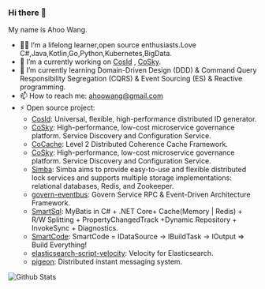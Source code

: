 ### Hi there 👋

<!--
**Ahoo-Wang/Ahoo-Wang** is a ✨ _special_ ✨ repository because its `README.md` (this file) appears on your GitHub profile.

Here are some ideas to get you started:

- 🔭 I’m currently working on ...
- 🌱 I’m currently learning ...
- 👯 I’m looking to collaborate on ...
- 🤔 I’m looking for help with ...
- 💬 Ask me about ...
- 📫 How to reach me: ...
- 😄 Pronouns: ...
- ⚡ Fun fact: ...
-->

My name is Ahoo Wang.

- 👨‍💻 I’m a lifelong learner,open source enthusiasts.Love C#,Java,Kotlin,Go,Python,Kubernetes,BigData.
- 🔭 I’m a currently working on [CosId](https://github.com/Ahoo-Wang/CosId) , [CoSky](https://github.com/Ahoo-Wang/CoSky).
- 🌱 I’m currently learning Domain-Driven Design (DDD) & Command Query Responsibility Segregation
(CQRS) & Event Sourcing (ES) & Reactive programming.
- 📫 How to reach me: ahoowang@gmail.com
- ⚡ Open source project: 
  - [CosId](https://github.com/Ahoo-Wang/CosId): Universal, flexible, high-performance distributed ID generator.
  - [CoSky](https://github.com/Ahoo-Wang/CoSky): High-performance, low-cost microservice governance platform. Service Discovery and Configuration Service.
  - [CoCache](https://github.com/Ahoo-Wang/CoCache): Level 2 Distributed Coherence Cache Framework.
  - [CoSky](https://github.com/Ahoo-Wang/CoSky): High-performance, low-cost microservice governance platform. Service Discovery and Configuration Service.
  - [Simba](https://github.com/Ahoo-Wang/Simba): Simba aims to provide easy-to-use and flexible distributed lock services and supports multiple storage implementations: relational databases, Redis, and Zookeeper.
  - [govern-eventbus](https://github.com/Ahoo-Wang/govern-eventbus): Govern Service RPC & Event-Driven Architecture Framework.
  - [SmartSql](https://github.com/dotnetcore/SmartSql): MyBatis in C# + .NET Core+ Cache(Memory | Redis) + R/W Splitting + PropertyChangedTrack +Dynamic Repository + InvokeSync + Diagnostics.
  - [SmartCode](https://github.com/dotnetcore/SmartCode): SmartCode = IDataSource -> IBuildTask -> IOutput => Build Everything!
  - [elasticsearch-script-velocity](https://github.com/Ahoo-Wang/elasticsearch-script-velocity): Velocity for Elasticsearch.
  - [pigeon](https://github.com/Ahoo-Wang/pigeon): Distributed instant messaging system.

![Github Stats](https://github-readme-stats.vercel.app/api?username=Ahoo-Wang&show_icons=true)
